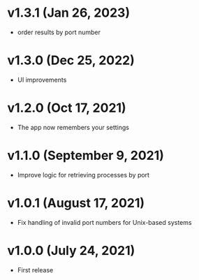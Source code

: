 # v1.3.1 (Jan 26, 2023)
- order results by port number

# v1.3.0 (Dec 25, 2022)
- UI improvements

# v1.2.0 (Oct 17, 2021)
- The app now remembers your settings

# v1.1.0 (September 9, 2021)
- Improve logic for retrieving processes by port

# v1.0.1 (August 17, 2021)
- Fix handling of invalid port numbers for Unix-based systems

# v1.0.0 (July 24, 2021)
- First release